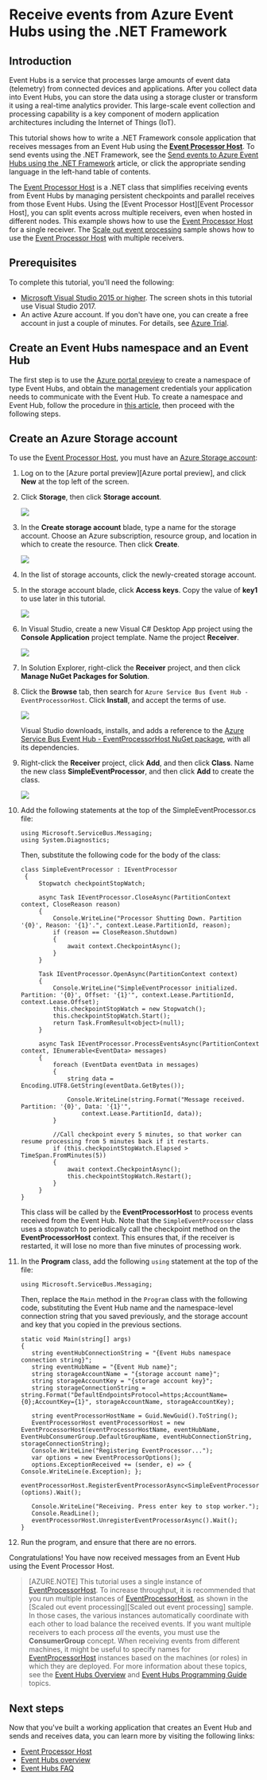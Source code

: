 <properties
    pageTitle="Receive events from Azure Event Hubs using the .NET Framework | Azure"
    description="Follow this tutorial to receive events from Azure Event Hubs using the .NET Framework."
    services="event-hubs"
    documentationcenter=""
    author="jtaubensee"
    manager="timlt"
    editor="" />
<tags
    ms.assetid="c4974bd3-2a79-48a1-aa3b-8ee2d6655b28"
    ms.service="event-hubs"
    ms.workload="na"
    ms.tgt_pltfrm="na"
    ms.devlang="na"
    ms.topic="get-started-article"
    ms.date="03/08/2017"
    wacn.date=""
    ms.author="jotaub;sethm" />

# Receive events from Azure Event Hubs using the .NET Framework

## Introduction
Event Hubs is a service that processes large amounts of event data (telemetry) from connected devices and applications. After you collect data into Event Hubs, you can store the data using a storage cluster or transform it using a real-time analytics provider. This large-scale event collection and processing capability is a key component of modern application architectures including the Internet of Things (IoT).

This tutorial shows how to write a .NET Framework console application that receives messages from an Event Hub using the **[Event Processor Host][EventProcessorHost]**. To send events using the .NET Framework, see the [Send events to Azure Event Hubs using the .NET Framework](/documentation/articles/event-hubs-dotnet-framework-getstarted-send/) article, or click the appropriate sending language in the left-hand table of contents.

The [Event Processor Host][EventProcessorHost] is a .NET class that simplifies receiving events from Event Hubs by managing persistent checkpoints and parallel receives from those Event Hubs. Using the [Event Processor Host][Event Processor Host], you can split events across multiple receivers, even when hosted in different nodes. This example shows how to use the [Event Processor Host][EventProcessorHost] for a single receiver. The [Scale out event processing][Scale out Event Processing with Event Hubs] sample shows how to use the [Event Processor Host][EventProcessorHost] with multiple receivers.

## Prerequisites

To complete this tutorial, you'll need the following:

* [Microsoft Visual Studio 2015 or higher](http://visualstudio.com). The screen shots in this tutorial use Visual Studio 2017.
* An active Azure account. If you don't have one, you can create a free account in just a couple of minutes. For details, see [Azure Trial](/pricing/1rmb-trial/).

## Create an Event Hubs namespace and an Event Hub

The first step is to use the [Azure portal preview](https://portal.azure.cn) to create a namespace of type Event Hubs, and obtain the management credentials your application needs to communicate with the Event Hub. To create a namespace and Event Hub, follow the procedure in [this article](/documentation/articles/event-hubs-create/), then proceed with the following steps.

## Create an Azure Storage account

To use the [Event Processor Host][EventProcessorHost], you must have an [Azure Storage account][Azure Storage account]:

1. Log on to the [Azure portal preview][Azure portal preview], and click **New** at the top left of the screen.

2. Click **Storage**, then click **Storage account**.
   
    ![](./media/event-hubs-dotnet-framework-getstarted-receive-eph/create-storage1.png)
    
3. In the **Create storage account** blade, type a name for the storage account. Choose an Azure subscription, resource group, and location in which to create the resource. Then click **Create**.
   
    ![](./media/event-hubs-dotnet-framework-getstarted-receive-eph/create-storage2.png)
    
4. In the list of storage accounts, click the newly-created storage account.

5. In the storage account blade, click **Access keys**. Copy the value of **key1** to use later in this tutorial.
   
    ![](./media/event-hubs-dotnet-framework-getstarted-receive-eph/create-storage3.png)
    
6. In Visual Studio, create a new Visual C# Desktop App project using the **Console  Application** project template. Name the project **Receiver**.
   
    ![](./media/event-hubs-dotnet-framework-getstarted-receive-eph/create-receiver-csharp1.png)
    
7. In Solution Explorer, right-click the **Receiver** project, and then click **Manage NuGet Packages for Solution**.

8. Click the **Browse** tab, then search for `Azure Service Bus Event Hub - EventProcessorHost`. Click **Install**, and accept the terms of use.
   
    ![](./media/event-hubs-dotnet-framework-getstarted-receive-eph/create-eph-csharp1.png)
   
    Visual Studio downloads, installs, and adds a reference to the [Azure Service Bus Event Hub - EventProcessorHost NuGet package](https://www.nuget.org/packages/Microsoft.Azure.ServiceBus.EventProcessorHost), with all its dependencies.
    
9. Right-click the **Receiver** project, click **Add**, and then click **Class**. Name the new class **SimpleEventProcessor**, and then click **Add** to create the class.
   
    ![](./media/event-hubs-dotnet-framework-getstarted-receive-eph/create-receiver-csharp2.png)
    
10. Add the following statements at the top of the SimpleEventProcessor.cs file:

        using Microsoft.ServiceBus.Messaging;
        using System.Diagnostics;

    Then, substitute the following code for the body of the class:

        class SimpleEventProcessor : IEventProcessor
         {
             Stopwatch checkpointStopWatch;
    
             async Task IEventProcessor.CloseAsync(PartitionContext context, CloseReason reason)
             {
                 Console.WriteLine("Processor Shutting Down. Partition '{0}', Reason: '{1}'.", context.Lease.PartitionId, reason);
                 if (reason == CloseReason.Shutdown)
                 {
                     await context.CheckpointAsync();
                 }
             }
    
             Task IEventProcessor.OpenAsync(PartitionContext context)
             {
                 Console.WriteLine("SimpleEventProcessor initialized.  Partition: '{0}', Offset: '{1}'", context.Lease.PartitionId, context.Lease.Offset);
                 this.checkpointStopWatch = new Stopwatch();
                 this.checkpointStopWatch.Start();
                 return Task.FromResult<object>(null);
             }
    
             async Task IEventProcessor.ProcessEventsAsync(PartitionContext context, IEnumerable<EventData> messages)
             {
                 foreach (EventData eventData in messages)
                 {
                     string data = Encoding.UTF8.GetString(eventData.GetBytes());
    
                     Console.WriteLine(string.Format("Message received.  Partition: '{0}', Data: '{1}'",
                         context.Lease.PartitionId, data));
                 }
    
                 //Call checkpoint every 5 minutes, so that worker can resume processing from 5 minutes back if it restarts.
                 if (this.checkpointStopWatch.Elapsed > TimeSpan.FromMinutes(5))
                 {
                     await context.CheckpointAsync();
                     this.checkpointStopWatch.Restart();
                 }
             }
        }

    This class will be called by the **EventProcessorHost** to process events received from the Event Hub. Note that the `SimpleEventProcessor` class uses a stopwatch to periodically call the checkpoint method on the **EventProcessorHost** context. This ensures that, if the receiver is restarted, it will lose no more than five minutes of processing work.
    
11. In the **Program** class, add the following `using` statement at the top of the file:

        using Microsoft.ServiceBus.Messaging;

    Then, replace the `Main` method in the `Program` class with the following code, substituting the Event Hub name and the namespace-level connection string that you saved previously, and the storage account and key that you copied in the previous sections. 

        static void Main(string[] args)
        {
           string eventHubConnectionString = "{Event Hubs namespace connection string}";
           string eventHubName = "{Event Hub name}";
           string storageAccountName = "{storage account name}";
           string storageAccountKey = "{storage account key}";
           string storageConnectionString = string.Format("DefaultEndpointsProtocol=https;AccountName={0};AccountKey={1}", storageAccountName, storageAccountKey);
    
           string eventProcessorHostName = Guid.NewGuid().ToString();
           EventProcessorHost eventProcessorHost = new EventProcessorHost(eventProcessorHostName, eventHubName, EventHubConsumerGroup.DefaultGroupName, eventHubConnectionString, storageConnectionString);
           Console.WriteLine("Registering EventProcessor...");
           var options = new EventProcessorOptions();
           options.ExceptionReceived += (sender, e) => { Console.WriteLine(e.Exception); };
           eventProcessorHost.RegisterEventProcessorAsync<SimpleEventProcessor>(options).Wait();
    
           Console.WriteLine("Receiving. Press enter key to stop worker.");
           Console.ReadLine();
           eventProcessorHost.UnregisterEventProcessorAsync().Wait();
        }

12. Run the program, and ensure that there are no errors.
  
Congratulations! You have now received messages from an Event Hub using the Event Processor Host.

> [AZURE.NOTE]
> This tutorial uses a single instance of [EventProcessorHost][EventProcessorHost]. To increase throughput, it is recommended that you run multiple instances of [EventProcessorHost][EventProcessorHost], as shown in the [Scaled out event processing][Scaled out event processing] sample. In those cases, the various instances automatically coordinate with each other to load balance the received events. If you want multiple receivers to each process *all* the events, you must use the **ConsumerGroup** concept. When receiving events from different machines, it might be useful to specify names for [EventProcessorHost][EventProcessorHost] instances based on the machines (or roles) in which they are deployed. For more information about these topics, see the [Event Hubs Overview][Event Hubs Overview] and [Event Hubs Programming Guide][Event Hubs Programming Guide] topics.
> 
> 

<!-- Links -->
[Event Hubs Overview]: /documentation/articles/event-hubs-overview/
[Event Hubs Programming Guide]: /documentation/articles/event-hubs-programming-guide/
[Azure Storage account]: /documentation/articles/storage-create-storage-account/
[EventProcessorHost]: https://docs.microsoft.com/en-us/dotnet/api/microsoft.servicebus.messaging.eventprocessorhost
[Azure portal]: https://portal.azure.cn

## Next steps
Now that you've built a working application that creates an Event Hub and sends and receives data, you can learn more by visiting the following links:

* [Event Processor Host](/dotnet/api/microsoft.servicebus.messaging.eventprocessorhost)
* [Event Hubs overview][Event Hubs overview]
* [Event Hubs FAQ](/documentation/articles/event-hubs-faq/)

<!-- Images. -->
[19]: ./media/event-hubs-csharp-ephcs-getstarted/create-eh-proj1.png
[20]: ./media/event-hubs-csharp-ephcs-getstarted/create-eh-proj2.png
[21]: ./media/event-hubs-csharp-ephcs-getstarted/run-csharp-ephcs1.png
[22]: ./media/event-hubs-csharp-ephcs-getstarted/run-csharp-ephcs2.png

<!-- Links -->
[EventProcessorHost]: https://www.nuget.org/packages/Microsoft.Azure.ServiceBus.EventProcessorHost
[Event Hubs overview]: /documentation/articles/event-hubs-overview/
[Scale out Event Processing with Event Hubs]: https://code.msdn.microsoft.com/Service-Bus-Event-Hub-45f43fc3